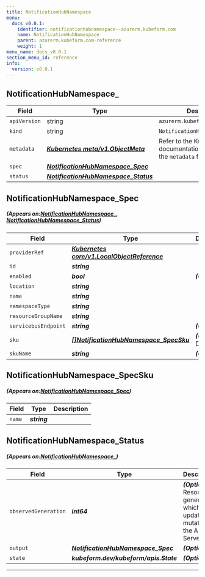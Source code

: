 ```yaml
---
title: NotificationHubNamespace
menu:
  docs_v0.0.1:
    identifier: notificationhubnamespace--azurerm.kubeform.com
    name: NotificationHubNamespace
    parent: azurerm.kubeform.com-reference
    weight: 1
menu_name: docs_v0.0.1
section_menu_id: reference
info:
  version: v0.0.1
---
```


## NotificationHubNamespace_
| Field | Type | Description |
| ------ | ----- | ----------- |
| `apiVersion` | string | `azurerm.kubeform.com/v1alpha1` |
|    `kind` | string | `NotificationHubNamespace_` |
| `metadata` | ***[Kubernetes meta/v1.ObjectMeta](https://kubernetes.io/docs/reference/generated/kubernetes-api/v1.13/#objectmeta-v1-meta)***|Refer to the Kubernetes API documentation for the fields of the `metadata` field.|
| `spec` | ***[NotificationHubNamespace_Spec](#NotificationHubNamespace_Spec)***||
| `status` | ***[NotificationHubNamespace_Status](#NotificationHubNamespace_Status)***||
## NotificationHubNamespace_Spec
##### (Appears on:[NotificationHubNamespace_](#NotificationHubNamespace_), [NotificationHubNamespace_Status](#NotificationHubNamespace_Status))
| Field | Type | Description |
| ------ | ----- | ----------- |
| `providerRef` | ***[Kubernetes core/v1.LocalObjectReference](https://kubernetes.io/docs/reference/generated/kubernetes-api/v1.13/#localobjectreference-v1-core)***||
| `id` | ***string***||
| `enabled` | ***bool***| ***(Optional)*** |
| `location` | ***string***||
| `name` | ***string***||
| `namespaceType` | ***string***||
| `resourceGroupName` | ***string***||
| `servicebusEndpoint` | ***string***| ***(Optional)*** |
| `sku` | ***[[]NotificationHubNamespace_SpecSku](#NotificationHubNamespace_SpecSku)***| ***(Optional)*** Deprecated|
| `skuName` | ***string***| ***(Optional)*** |
## NotificationHubNamespace_SpecSku
##### (Appears on:[NotificationHubNamespace_Spec](#NotificationHubNamespace_Spec))
| Field | Type | Description |
| ------ | ----- | ----------- |
| `name` | ***string***||
## NotificationHubNamespace_Status
##### (Appears on:[NotificationHubNamespace_](#NotificationHubNamespace_))
| Field | Type | Description |
| ------ | ----- | ----------- |
| `observedGeneration` | ***int64***| ***(Optional)*** Resource generation, which is updated on mutation by the API Server.|
| `output` | ***[NotificationHubNamespace_Spec](#NotificationHubNamespace_Spec)***| ***(Optional)*** |
| `state` | ***kubeform.dev/kubeform/apis.State***| ***(Optional)*** |
---

